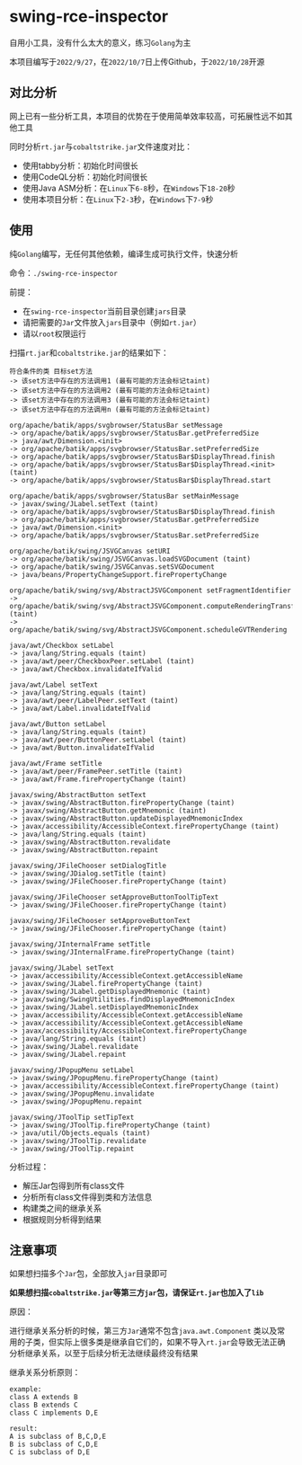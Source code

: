 # swing-rce-inspector

自用小工具，没有什么太大的意义，练习`Golang`为主

本项目编写于`2022/9/27`，在`2022/10/7`日上传Github，于`2022/10/28`开源

## 对比分析

网上已有一些分析工具，本项目的优势在于使用简单效率较高，可拓展性远不如其他工具

同时分析`rt.jar`与`cobaltstrike.jar`文件速度对比：

- 使用tabby分析：初始化时间很长
- 使用CodeQL分析：初始化时间很长
- 使用Java ASM分析：在`Linux`下`6-8`秒，在`Windows`下`18-20`秒
- 使用本项目分析：在`Linux`下`2-3`秒，在`Windows`下`7-9`秒

## 使用

纯`Golang`编写，无任何其他依赖，编译生成可执行文件，快速分析

命令：`./swing-rce-inspector`

前提：

- 在`swing-rce-inspector`当前目录创建`jars`目录
- 请把需要的`Jar`文件放入`jars`目录中（例如`rt.jar`）
- 请以`root`权限运行

扫描`rt.jar`和`cobaltstrike.jar`的结果如下：

```text
符合条件的类 目标set方法
-> 该set方法中存在的方法调用1 (最有可能的方法会标记taint)
-> 该set方法中存在的方法调用2 (最有可能的方法会标记taint)
-> 该set方法中存在的方法调用3 (最有可能的方法会标记taint)
-> 该set方法中存在的方法调用n (最有可能的方法会标记taint)

org/apache/batik/apps/svgbrowser/StatusBar setMessage
-> org/apache/batik/apps/svgbrowser/StatusBar.getPreferredSize
-> java/awt/Dimension.<init>
-> org/apache/batik/apps/svgbrowser/StatusBar.setPreferredSize
-> org/apache/batik/apps/svgbrowser/StatusBar$DisplayThread.finish
-> org/apache/batik/apps/svgbrowser/StatusBar$DisplayThread.<init> (taint)
-> org/apache/batik/apps/svgbrowser/StatusBar$DisplayThread.start

org/apache/batik/apps/svgbrowser/StatusBar setMainMessage
-> javax/swing/JLabel.setText (taint)
-> org/apache/batik/apps/svgbrowser/StatusBar$DisplayThread.finish
-> org/apache/batik/apps/svgbrowser/StatusBar.getPreferredSize
-> java/awt/Dimension.<init>
-> org/apache/batik/apps/svgbrowser/StatusBar.setPreferredSize

org/apache/batik/swing/JSVGCanvas setURI
-> org/apache/batik/swing/JSVGCanvas.loadSVGDocument (taint)
-> org/apache/batik/swing/JSVGCanvas.setSVGDocument
-> java/beans/PropertyChangeSupport.firePropertyChange

org/apache/batik/swing/svg/AbstractJSVGComponent setFragmentIdentifier
-> org/apache/batik/swing/svg/AbstractJSVGComponent.computeRenderingTransform (taint)
-> org/apache/batik/swing/svg/AbstractJSVGComponent.scheduleGVTRendering

java/awt/Checkbox setLabel
-> java/lang/String.equals (taint)
-> java/awt/peer/CheckboxPeer.setLabel (taint)
-> java/awt/Checkbox.invalidateIfValid

java/awt/Label setText
-> java/lang/String.equals (taint)
-> java/awt/peer/LabelPeer.setText (taint)
-> java/awt/Label.invalidateIfValid

java/awt/Button setLabel
-> java/lang/String.equals (taint)
-> java/awt/peer/ButtonPeer.setLabel (taint)
-> java/awt/Button.invalidateIfValid

java/awt/Frame setTitle
-> java/awt/peer/FramePeer.setTitle (taint)
-> java/awt/Frame.firePropertyChange (taint)

javax/swing/AbstractButton setText
-> javax/swing/AbstractButton.firePropertyChange (taint)
-> javax/swing/AbstractButton.getMnemonic (taint)
-> javax/swing/AbstractButton.updateDisplayedMnemonicIndex
-> javax/accessibility/AccessibleContext.firePropertyChange (taint)
-> java/lang/String.equals (taint)
-> javax/swing/AbstractButton.revalidate
-> javax/swing/AbstractButton.repaint

javax/swing/JFileChooser setDialogTitle
-> javax/swing/JDialog.setTitle (taint)
-> javax/swing/JFileChooser.firePropertyChange (taint)

javax/swing/JFileChooser setApproveButtonToolTipText
-> javax/swing/JFileChooser.firePropertyChange (taint)

javax/swing/JFileChooser setApproveButtonText
-> javax/swing/JFileChooser.firePropertyChange (taint)

javax/swing/JInternalFrame setTitle
-> javax/swing/JInternalFrame.firePropertyChange (taint)

javax/swing/JLabel setText
-> javax/accessibility/AccessibleContext.getAccessibleName
-> javax/swing/JLabel.firePropertyChange (taint)
-> javax/swing/JLabel.getDisplayedMnemonic (taint)
-> javax/swing/SwingUtilities.findDisplayedMnemonicIndex
-> javax/swing/JLabel.setDisplayedMnemonicIndex
-> javax/accessibility/AccessibleContext.getAccessibleName
-> javax/accessibility/AccessibleContext.getAccessibleName
-> javax/accessibility/AccessibleContext.firePropertyChange
-> java/lang/String.equals (taint)
-> javax/swing/JLabel.revalidate
-> javax/swing/JLabel.repaint

javax/swing/JPopupMenu setLabel
-> javax/swing/JPopupMenu.firePropertyChange (taint)
-> javax/accessibility/AccessibleContext.firePropertyChange (taint)
-> javax/swing/JPopupMenu.invalidate
-> javax/swing/JPopupMenu.repaint

javax/swing/JToolTip setTipText
-> javax/swing/JToolTip.firePropertyChange (taint)
-> java/util/Objects.equals (taint)
-> javax/swing/JToolTip.revalidate
-> javax/swing/JToolTip.repaint
```

分析过程：

- 解压Jar包得到所有class文件
- 分析所有class文件得到类和方法信息
- 构建类之间的继承关系
- 根据规则分析得到结果

## 注意事项

如果想扫描多个`Jar`包，全部放入`jar`目录即可

**如果想扫描`cobaltstrike.jar`等第三方`jar`包，请保证`rt.jar`也加入了`lib`**

原因：

进行继承关系分析的时候，第三方`Jar`通常不包含`java.awt.Component`
类以及常用的子类，但实际上很多类是继承自它们的，如果不导入`rt.jar`会导致无法正确分析继承关系，以至于后续分析无法继续最终没有结果

继承关系分析原则：

```text
example:
class A extends B
class B extends C
class C implements D,E

result:
A is subclass of B,C,D,E
B is subclass of C,D,E
C is subclass of D,E
```
